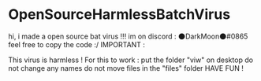 # OpenSourceHarmlessBatchVirus
hi, i made a open source bat virus !!! im on discord : 🌑DarkMoon🌑#0865
feel free to copy the code :/
IMPORTANT : 

This virus is harmless !
For this to work :
put the folder "viw" on desktop
do not change any names
do not move files in the "files" folder
HAVE FUN !
